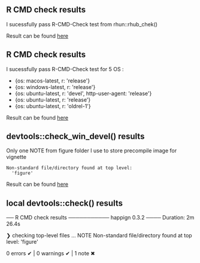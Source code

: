 ## R CMD check results

I sucessfully pass R-CMD-Check test from rhun::rhub_chek()
   
Result can be found [here](https://github.com/paul-carteron/happign/actions/runs/12934230218)


## R CMD check results

I sucessfully pass R-CMD-Check test for 5 OS :
   * {os: macos-latest,   r: 'release'}
   * {os: windows-latest, r: 'release'}
   * {os: ubuntu-latest,   r: 'devel', http-user-agent: 'release'}
   * {os: ubuntu-latest,   r: 'release'}
   * {os: ubuntu-latest,   r: 'oldrel-1'}
   
Result can be found [here](https://github.com/paul-carteron/happign/actions/runs/12934210547)

## devtools::check_win_devel() results

Only one NOTE from figure folder I use to store precompile image for vignette

```
Non-standard file/directory found at top level:
  'figure'
```

Result can be found [here](https://win-builder.r-project.org/4FlQmJx3e7vy/00check.log)

## local devtools::check() results
── R CMD check results ─────────── happign 0.3.2 ────
Duration: 2m 26.4s

❯ checking top-level files ... NOTE
  Non-standard file/directory found at top level:
    'figure'

0 errors ✔ | 0 warnings ✔ | 1 note ✖
